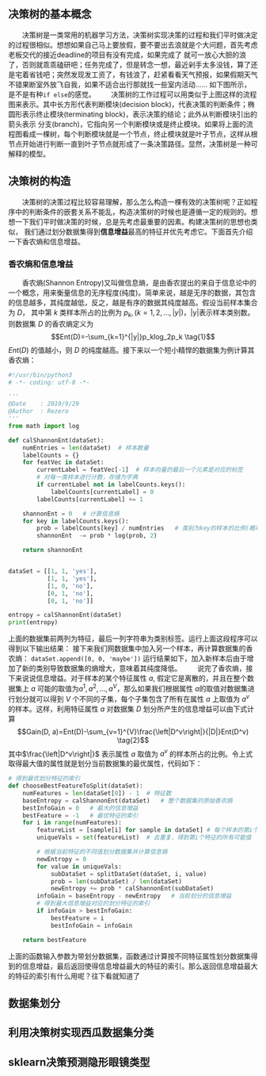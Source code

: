 ## 决策树的基本概念
&emsp;&emsp;决策树是一类常用的机器学习方法，决策树实现决策的过程和我们平时做决定的过程很相似。想想如果自己马上要放假，要不要出去浪就是个大问题，首先考虑老板交代的接近deadline的项目有没有完成，如果完成了
就可一放心大胆的浪了，否则就乖乖磕研吧；任务完成了，但是转念一想，最近剁手太多没钱，算了还是宅着省钱吧；突然发现发工资了，有钱浪了，赶紧看看天气预报，如果假期天气不错果断室外放飞自我，如果不适合出行那就找一些室内活动……
如下图所示，是不是有种`if else`的感觉。
&emsp;&emsp;决策树的工作过程可以用类似于上图这样的流程图来表示。其中长方形代表判断模块(decision block)，代表决策的判断条件；椭圆形表示终止模块(terminating block)，表示决策的结论；此外从判断模块引出的箭头表示
分支(branch)，它指向另一个判断模块或是终止模块。如果将上面的流程图看成一棵树，每个判断模块就是一个节点，终止模块就是叶子节点，这样从根节点开始进行判断一直到叶子节点就形成了一条决策路径。显然，决策树是一种可解释的模型。

## 决策树的构造
&emsp;&emsp;决策树的决策过程比较容易理解，那么怎么构造一棵有效的决策树呢？正如程序中的判断条件的嵌套关系不能乱，构造决策树的时候也是遵循一定的规则的。想想一下我们平时做决策的时候，总是先考虑最重要的因素。构建决策树的思想也类似，
我们通过划分数据集得到**信息增益**最高的特征并优先考虑它。下面首先介绍一下香农熵和信息增益。
### 香农熵和信息增益
&emsp;&emsp;香农熵(Shannon Entropy)又叫做信息熵，是由香农提出的来自于信息论中的一个概念，用来衡量信息的无序程度(纯度)。简单来说，越是无序的数据，其包含的信息越多，其纯度越低，反之，越是有序的数据其纯度越高。假设当前样本集合为 $D$，
其中第 $k$ 类样本所占的比例为 $p_k, (k=1,2,...,|y|)$，|y|表示样本类别数。则数据集 $D$ 的香农熵定义为
$$Ent(D)=-\sum_{k=1}^{|y|}p_klog_2p_k \tag{1}$$
$Ent(D)$ 的值越小，则 $D$ 的纯度越高。接下来以一个短小精悍的数据集为例计算其香农熵：
```python
#!/usr/bin/python3
# -*- coding: utf-8 -*-

'''
@Date    : 2019/9/29
@Author  : Rezero
'''
from math import log

def calShannonEnt(dataSet):
    numEntries = len(dataSet)  # 样本数量
    labelCounts = {}
    for featVec in dataSet:
        currentLabel = featVec[-1]  # 样本向量的最后一个元素是对应的标签
        # 对每一类样本进行计数，存储为字典
        if currentLabel not in labelCounts.keys():
            labelCounts[currentLabel] = 0
        labelCounts[currentLabel] += 1

    shannonEnt = 0   # 计算信息熵
    for key in labelCounts.keys():
        prob = labelCounts[key] / numEntries   # 类别为key的样本的比例(概率)
        shannonEnt  -= prob * log(prob, 2)

    return shannonEnt


dataSet = [[1, 1, 'yes'],
           [1, 1, 'yes'],
           [1, 0, 'no'],
           [0, 1, 'no'],
           [0, 1, 'no']]

entropy = calShannonEnt(dataSet)
print(entropy)
```
上面的数据集前两列为特征，最后一列字符串为类别标签。运行上面这段程序可以得到以下输出结果：
接下来我们网数据集中加入另一个样本，再计算数据集的香农熵：
``dataSet.append([0, 0, 'maybe'])``
运行结果如下，加入新样本后由于增加了新的类别导致数据集的熵增大，意味着其纯度降低。
&emsp;&emsp;说完了香农熵，接下来说说信息增益。对于样本的某个特征属性 $a$, 假定它是离散的，并且在整个数据集上 $a$ 可能的取值为${a^1,a^2,...,a^V}$，那么如果我们根据属性 $a$的取值对数据集进行划分就可以得到
$V$ 个不同的子集，每个子集包含了所有在属性 $a$ 上取值为 $a^v$ 的样本。这样，利用特征属性 $a$ 对数据集 $D$ 划分所产生的信息增益可以由下式计算
$$Gain(D, a)=Ent(D)-\sum_{v=1}^{V}\frac{\left|D^v\right|}{|D|}Ent(D^v) \tag{2}$$
其中$\frac{\left|D^v\right|}$ 表示属性 $a$ 取值为 $a^v$ 的样本所占的比例。令上式取得最大值的属性就是划分当前数据集的最优属性，代码如下：
```python
# 得到最优划分特征的索引
def chooseBestFeatureToSplit(dataSet):
    numFeatures = len(dataSet[0]) - 1  # 特征数
    baseEntropy = calShannonEnt(dataSet)   # 整个数据集的原始香农熵
    bestInfoGain = 0   # 最大的信息增益
    bestFeature = -1   # 最优特征的索引
    for i in range(numFeatures):
        featureList = [sample[i] for sample in dataSet] # 每个样本的第i个特征组成的列表
        uniqueVals = set(featureList)  # 去重复，得到第i个特征的所有可能值

        # 根据当前特征的不同值划分数据集并计算信息熵
        newEntropy = 0
        for value in uniqueVals:
            subDataSet = splitDataSet(dataSet, i, value)
            prob = len(subDataSet) / len(dataSet)
            newEntropy += prob * calShannonEnt(subDataSet)
        infoGain = baseEntropy - newEntropy   # 当前划分的信息增益
        # 得到最大信息增益对应的划分特征的索引
        if infoGain > bestInfoGain:
            bestFeature = i
            bestInfoGain = infoGain

    return bestFeature
```
上面的函数输入参数为带划分数据集，函数通过计算按不同特征属性划分数据集得到的信息增益，最后返回使得信息增益最大的特征的索引。那么返回信息增益最大的特征的索引有什么用呢？往下看就知道了
## 数据集划分
## 利用决策树实现西瓜数据集分类
## sklearn决策预测隐形眼镜类型